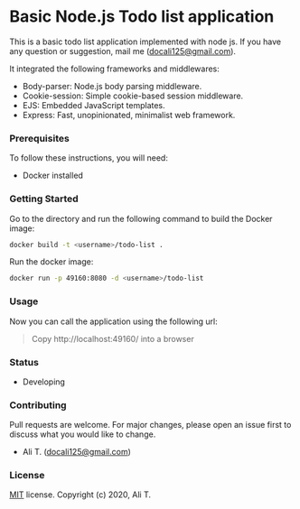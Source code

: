 # Basic Node.js Todo list application
This is a basic todo list application implemented with node js. If you have any question or suggestion, mail me (docali125@gmail.com).

It integrated the following frameworks and middlewares:
- Body-parser: Node.js body parsing middleware.
- Cookie-session: Simple cookie-based session middleware.
- EJS: Embedded JavaScript templates.
- Express: Fast, unopinionated, minimalist web framework.

### Prerequisites
To follow these instructions, you will need:
- Docker installed

### Getting Started
Go to the directory and run the following command to build the Docker image:

```bash
docker build -t <username>/todo-list .
```

Run the docker image:

```bash
docker run -p 49160:8080 -d <username>/todo-list
```
### Usage
Now you can call the application using the following url:

> Copy http://localhost:49160/ into a browser

### Status
- Developing

### Contributing
Pull requests are welcome. For major changes, please open an issue first to discuss what you would like to change.
- Ali T. (docali125@gmail.com)

### License
[MIT](https://choosealicense.com/licenses/mit/) license. Copyright (c) 2020, Ali T.
